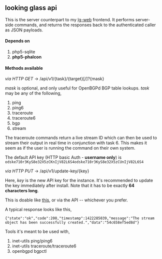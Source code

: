 ## looking glass api

This is the server counterpart to my [lg-web](http://github.com/Wintereise/lg-web) frontend. It performs server-side commands, and returns the responses back to the authenticated caller as JSON payloads.

#### Depends on

1. php5-sqlite
2. **php5-phalcon**

#### Methods available

*via HTTP GET* -> /api/v1/{task}/{target}[/]?{mask}

*mask* is optional, and only useful for OpenBGPd BGP table lookups. *task* may be any of the following,

1. ping
2. ping6
3. traceroute
4. traceroute6
5. bgp
6. stream

The traceroute commands return a live stream ID which can then be used to stream their output in real time in conjunction with task 6. This makes it seem as if the user is running the command on their own system.

The default API key (HTTP basic Auth - **username only**) is `odske710r3KyS8e32X5zCKnIjV82L6S4odske710r3KyS8e32X5zCUnIjV82L6S4`

*via HTTP PUT* -> /api/v1/update-key/{key}

Here, *key* is the new API key for the instance. It's recommended to update the key immediately after install. Note that it has to be exactly **64 characters long**.

This is doable like [this](https://gist.github.com/Wintereise/cdc9e2d7e12f7809ad19), or via the API -- whichever you prefer.

A typical response looks like this,

`{"state":"ok","code":200,"timestamp":1422285039,"message":"The stream object has been successfully created.","data":"54c658ef5ed8d"}`

Tools it's meant to be used with,

1. inet-utils ping/ping6
2. inet-utils traceroute/traceroute6
3. openbgpd bgpctl